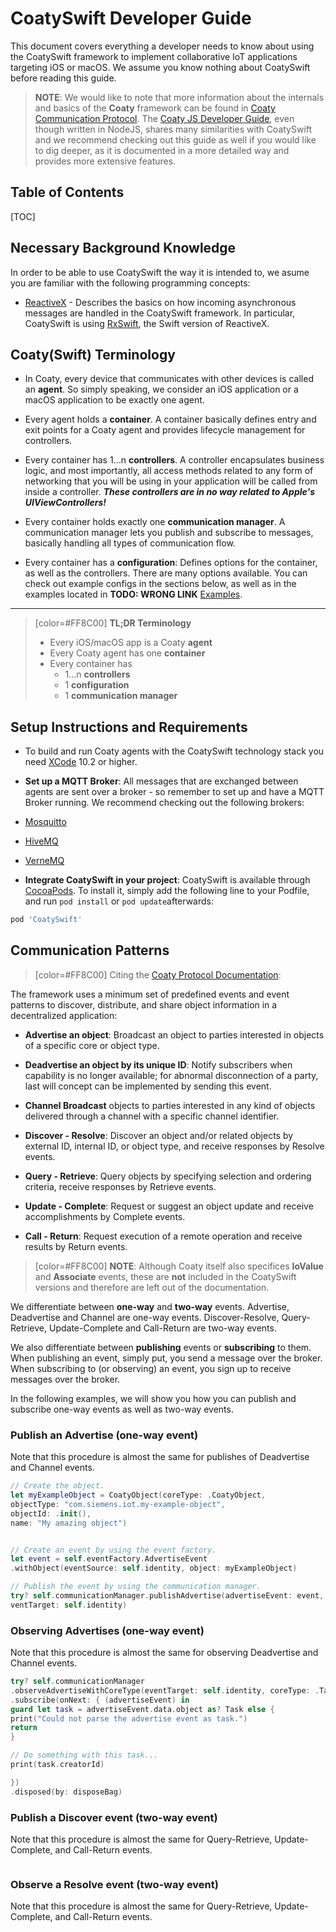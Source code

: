# CoatySwift Developer Guide

This document covers everything a developer needs to know about using the CoatySwift framework to implement collaborative IoT applications targeting iOS or macOS. We assume you know nothing about CoatySwift before reading this guide.

> __NOTE__: We would like to note that more information about the internals and basics of the __Coaty__ framework can be found in [Coaty Communication Protocol](https://coatyio.github.io/coaty-js/man/communication-protocol/). The [Coaty JS Developer Guide](https://coatyio.github.io/coaty-js/man/developer-guide/), even though written in NodeJS, shares many similarities with CoatySwift and we recommend checking out this guide as well if you would like to dig deeper, as it is documented in a more detailed way and provides more extensive features.


## Table of Contents

[TOC]

## Necessary Background Knowledge

In order to be able to use CoatySwift the way it is intended to, we asume you are familiar with the following programming concepts:

- [ReactiveX](http://reactivex.io/) - Describes the basics on how incoming asynchronous messages are handled in the CoatySwift framework. In particular, CoatySwift is using [RxSwift](https://github.com/ReactiveX/RxSwift), the Swift version of ReactiveX.

## Coaty(Swift) Terminology

- In Coaty, every device that communicates with other devices is called an __agent__. So simply speaking, we consider an iOS application or a macOS application to be exactly one agent.

- Every agent holds a __container__. A container basically defines entry and exit points for a Coaty agent and provides lifecycle management for controllers.

- Every container has 1...n __controllers__. A controller encapsulates business logic, and most importantly, all access methods related to any form of networking that you will be using in your application will be called from inside a controller. ___These controllers are in no way related to Apple's UIViewControllers!___

- Every container holds exactly one __communication manager__. A communication manager lets you publish and subscribe to messages, basically handling all types of communication flow.

- Every container has a __configuration__: Defines options for the container, as well as the controllers. There are many options available. You can check out example configs in the sections below, as well as in the examples located in __TODO: WRONG LINK__ [Examples](aaa).



---

> [color=#FF8C00] __TL;DR Terminology__
> - Every iOS/macOS app is a Coaty __agent__
> - Every Coaty agent has one __container__
> - Every container has
>     -    1...n __controllers__
>     -    1 __configuration__ 
>     -    1 __communication manager__


## Setup Instructions and Requirements

- To build and run Coaty agents with the CoatySwift technology stack you need [XCode](https://developer.apple.com/xcode/) 10.2 or higher.

- __Set up a MQTT Broker__: All messages that are exchanged between agents are sent over a broker - so remember to set up and have a MQTT Broker running. We recommend checking out the following brokers:
- [Mosquitto](Mosquitto)
- [HiveMQ](https://www.hivemq.com/)
- [VerneMQ](https://vernemq.com/)

- __Integrate CoatySwift in your project__: CoatySwift is available through [CocoaPods](https://cocoapods.org). To install it, simply add the following line to your Podfile, and run `pod install` or `pod update`afterwards:

```ruby
pod 'CoatySwift'
```


## Communication Patterns

> [color=#FF8C00] Citing the [Coaty Protocol Documentation](https://coatyio.github.io/coaty-js/man/communication-protocol/#events-and-event-patterns):

The framework uses a minimum set of predefined events and event patterns to discover, distribute, and share object information in a decentralized application:

- __Advertise an object__: Broadcast an object to parties interested in objects of a specific core or object type.

- __Deadvertise an object by its unique ID__: Notify subscribers when capability is no longer available; for abnormal disconnection of a party, last will concept can be implemented by sending this event.

- __Channel Broadcast__ objects to parties interested in any kind of objects delivered through a channel with a specific channel identifier.

- __Discover - Resolve__: Discover an object and/or related objects by external ID, internal ID, or object type, and receive responses by Resolve events.


- __Query - Retrieve__: Query objects by specifying selection and ordering criteria, receive responses by Retrieve events.

- __Update - Complete__: Request or suggest an object update and receive accomplishments by Complete events.


- __Call - Return__: Request execution of a remote operation and receive results by Return events.

> [color=#FF8C00] __NOTE__: Although Coaty itself also specifices __IoValue__ and __Associate__ events, these are **not** included in the CoatySwift versions and therefore are left out of the documentation.

We differentiate between __one-way__ and __two-way__ events. Advertise, Deadvertise and Channel are one-way events. Discover-Resolve, Query-Retrieve, Update-Complete and Call-Return are two-way events. 

We also differentiate between __publishing__ events or __subscribing__ to them. When publishing an event, simply put, you send a message over the broker. When subscribing to (or observing) an event, you sign up to receive messages over the broker. 

In the following examples, we will show you how you can publish and subscribe one-way events as well as two-way events.

### Publish an Advertise (one-way event)

Note that this procedure is almost the same for publishes of Deadvertise and Channel events.

```swift
// Create the object.
let myExampleObject = CoatyObject(coreType: .CoatyObject,
objectType: "com.siemens.iot.my-example-object", 
objectId: .init(), 
name: "My amazing object")


// Create an event by using the event factory.
let event = self.eventFactory.AdvertiseEvent
.withObject(eventSource: self.identity, object: myExampleObject)

// Publish the event by using the communication manager.
try? self.communicationManager.publishAdvertise(advertiseEvent: event, 
ventTarget: self.identity)

```

### Observing Advertises (one-way event)

Note that this procedure is almost the same for observing Deadvertise and Channel events.

```swift
try? self.communicationManager
.observeAdvertiseWithCoreType(eventTarget: self.identity, coreType: .Task)
.subscribe(onNext: { (advertiseEvent) in
guard let task = advertiseEvent.data.object as? Task else {
print("Could not parse the advertise event as task.")
return
}

// Do something with this task...
print(task.creatorId)

})
.disposed(by: disposeBag)

```

### Publish a Discover event (two-way event)

Note that this procedure is almost the same for Query-Retrieve, Update-Complete, and Call-Return events.

```swift
```


### Observe a Resolve event (two-way event)

Note that this procedure is almost the same for Query-Retrieve, Update-Complete, and Call-Return events.

```swift
```
